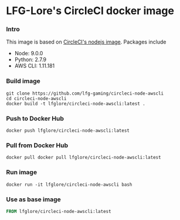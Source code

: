 # LFG-Lore's CircleCI docker image

### Intro
This image is based on [CircleCI's nodejs image](https://hub.docker.com/r/circleci/node/). Packages include
- Node: 9.0.0
- Python: 2.7.9
- AWS CLI: 1.11.181

### Build image
```
git clone https://github.com/lfg-gaming/circleci-node-awscli
cd circleci-node-awscli
docker build -t lfglore/circleci-node-awscli:latest .
```

### Push to Docker Hub
```
docker push lfglore/circleci-node-awscli:latest
```

### Pull from Docker Hub
```
docker pull docker pull lfglore/circleci-node-awscli:latest
```

### Run image
```
docker run -it lfglore/circleci-node-awscli bash
```

### Use as base image
```Dockerfile
FROM lfglore/circleci-node-awscli:latest
```